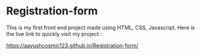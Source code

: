 # Registration-form
This is my first front end project made using HTML, CSS, Javascript. 
Here is the live link to quickly visit my project :

https://aayushcosmic123.github.io/Registration-form/


